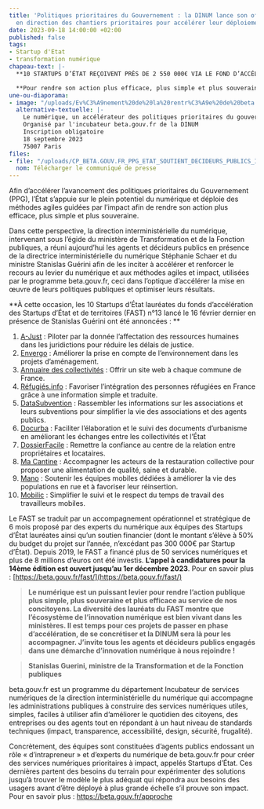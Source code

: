 ```yaml
---
title: 'Politiques prioritaires du Gouvernement : la DINUM lance son offre de service
  en direction des chantiers prioritaires pour accélérer leur déploiement'
date: 2023-09-18 14:00:00 +02:00
published: false
tags:
- Startup d'Etat
- transformation numérique
chapeau-text: |-
  **10 STARTUPS D’ÉTAT REÇOIVENT PRÈS DE 2 550 000€ VIA LE FOND D’ACCÉLÉRATION DES STARTUPS D’ÉTAT ET DE TERRITOIRES DE LA DIRECTION INTERMINISTÉRIELLE DU NUMÉRIQUE.**

  **Pour rendre son action plus efficace, plus simple et plus souveraine, l’État s’appuie sur la puissance offerte par le numérique : qu’il s’agisse par exemple de dématérialisation permettant de faciliter les démarches des usagers les plus à l’aise avec le numérique et libérer du temps aux agents publics pour mieux accompagner les citoyens les plus isolés du numérique ou encore d’expérimenter l’utilisation d’outils d’intelligence artificielle pour améliorer la qualité des réponses apportées aux usagers.**
une-ou-diaporama:
- image: "/uploads/Ev%C3%A9nement%20de%20la%20rentr%C3%A9e%20de%20beta.gouv.fr%20-%20Twitter%20Post.png"
  alternative-textuelle: |-
    Le numérique, un accélérateur des politiques prioritaires du gouvernement
    Organisé par l'incubateur beta.gouv.fr de la DINUM
    Inscription obligatoire
    18 septembre 2023
    75007 Paris
files:
- file: "/uploads/CP_BETA.GOUV.FR_PPG_ETAT_SOUTIENT_DECIDEURS_PUBLICS_INVESTIT_VIA_FAST.pdf"
  nom: Télécharger le communiqué de presse
---
```


Afin d’accélérer l’avancement des politiques prioritaires du Gouvernement (PPG), l’État s’appuie sur le plein potentiel du numérique et déploie des méthodes agiles guidées par l’impact afin de rendre son action plus efficace, plus simple et plus souveraine. 

Dans cette perspective, la direction interministérielle du numérique, intervenant sous l’égide du ministère de Transformation et de la Fonction publiques, a réuni aujourd’hui les agents et décideurs publics en présence de la directrice interministérielle du numérique Stéphanie Schaer et du ministre Stanislas Guérini afin de les inciter à accélérer et renforcer le recours au levier du numérique et aux méthodes agiles et impact, utilisées par le programme beta.gouv.fr, ceci dans l’optique d’accélérer la mise en œuvre de leurs politiques publiques et optimiser leurs résultats.

**À cette occasion, les 10 Startups d’État lauréates du fonds d’accélération des Startups d’État et de territoires (FAST) n°13 lancé le 16 février dernier en présence de Stanislas Guérini ont été annoncées : **
1. [A-Just](https://beta.gouv.fr/startups/a-just.html) : Piloter par la donnée l’affectation des ressources humaines dans les juridictions pour réduire les délais de justice.
2. [Envergo](https://beta.gouv.fr/startups/envergo.html) : Améliorer la prise en compte de l’environnement dans les projets d’aménagement.
3. [Annuaire des collectivités](https://collectivite.fr/) : Offrir un site web à chaque commune de France.
4. [Réfugiés.info](https://refugies.info/fr) : Favoriser l’intégration des personnes réfugiées en France grâce à une information simple et traduite. 
5. [DataSubvention](https://app.datasubvention.beta.gouv.fr/auth/login?url=%2F) : Rassembler les informations sur les associations et leurs subventions pour simplifier la vie des associations et des agents publics. 
6. [Docurba](https://docurba.beta.gouv.fr/) : Faciliter l’élaboration et le suivi des documents d’urbanisme en améliorant les échanges entre les collectivités et l’État 
7. [DossierFacile](https://www.dossierfacile.fr/) : Remettre la confiance au centre de la relation entre propriétaires et locataires.
8. [Ma Cantine](https://ma-cantine.agriculture.gouv.fr/accueil/) : Accompagner les acteurs de la restauration collective pour proposer une alimentation de qualité, saine et durable.
9. [Mano](https://mano-app.fabrique.social.gouv.fr/) : Soutenir les équipes mobiles dédiées à améliorer la vie des populations en rue et à favoriser leur réinsertion. 
10. [Mobilic](https://mobilic.beta.gouv.fr/) : Simplifier le suivi et le respect du temps de travail des travailleurs mobiles.

Le FAST se traduit par un accompagnement opérationnel et stratégique de 6 mois proposé par des experts du numérique aux équipes des Startups d’État lauréates ainsi qu’un soutien financier (dont le montant s’élève à 50% du budget du projet sur l’année, n’excédant pas 300 000€ par Startup d’État). Depuis 2019, le FAST a financé plus de 50 services numériques et plus de 8 millions d’euros ont été investis. **L’appel à candidatures pour la 14ème édition est ouvert jusqu’au 1er décembre 2023**. Pour en savoir plus : [https://beta.gouv.fr/fast/](https://beta.gouv.fr/fast/) 

<blockquote class="citation"><p><b>Le numérique est un puissant levier pour rendre l’action publique plus simple, plus souveraine et plus efficace au service de nos concitoyens. La diversité des lauréats du FAST montre que l’écosystème de l’innovation numérique est bien vivant dans les ministères. Il est temps pour ces projets de passer en phase d’accélération, de se concrétiser et la DINUM sera là pour les accompagner. J’invite tous les agents et décideurs publics engagés dans une démarche d’innovation numérique à nous rejoindre ! </b></p> </blockquote>
<blockquote class="auteur-citation"> <p><strong>Stanislas Guerini, ministre de la Transformation et de la Fonction publiques</strong></p> </blockquote>

beta.gouv.fr est un programme du département Incubateur de services numériques de la direction interministérielle du numérique qui accompagne les administrations publiques à construire des services numériques utiles, simples, faciles à utiliser afin d’améliorer le quotidien des citoyens, des entreprises ou des agents tout en répondant à un haut niveau de standards techniques (impact, transparence, accessibilité, design, sécurité, frugalité). 

Concrètement, des équipes sont constituées d’agents publics endossant un rôle « d’intrapreneur » et d’experts du numérique de beta.gouv.fr pour créer des services numériques prioritaires à impact, appelés Startups d’État. Ces dernières partent des besoins du terrain pour expérimenter des solutions jusqu’à trouver le modèle le plus adéquat qui répondra aux besoins des usagers avant d’être déployé à plus grande échelle s’il prouve son impact. Pour en savoir plus : https://beta.gouv.fr/approche